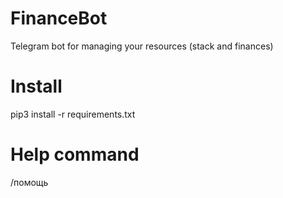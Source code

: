 # FinanceBot
Telegram bot for managing your resources (stack and finances) 
# Install
pip3 install -r requirements.txt
# Help command
/помощь
